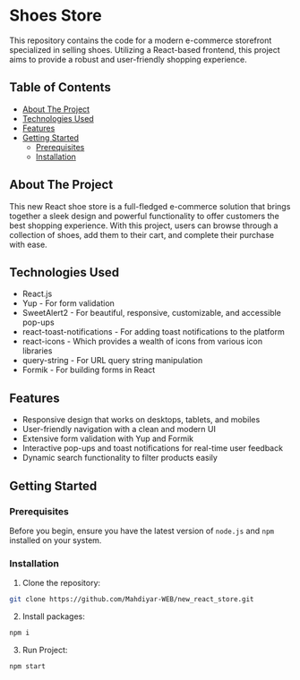 # Shoes Store

This repository contains the code for a modern e-commerce storefront specialized in selling shoes. Utilizing a React-based frontend, this project aims to provide a robust and user-friendly shopping experience.

## Table of Contents
- [About The Project](#about-the-project)
- [Technologies Used](#technologies-used)
- [Features](#features)
- [Getting Started](#getting-started)
  - [Prerequisites](#prerequisites)
  - [Installation](#installation)

## About The Project

This new React shoe store is a full-fledged e-commerce solution that brings together a sleek design and powerful functionality to offer customers the best shopping experience. With this project, users can browse through a collection of shoes, add them to their cart, and complete their purchase with ease.

## Technologies Used

- React.js
- Yup - For form validation
- SweetAlert2 - For beautiful, responsive, customizable, and accessible pop-ups
- react-toast-notifications - For adding toast notifications to the platform
- react-icons - Which provides a wealth of icons from various icon libraries
- query-string - For URL query string manipulation
- Formik - For building forms in React

## Features

- Responsive design that works on desktops, tablets, and mobiles
- User-friendly navigation with a clean and modern UI
- Extensive form validation with Yup and Formik
- Interactive pop-ups and toast notifications for real-time user feedback
- Dynamic search functionality to filter products easily

## Getting Started

### Prerequisites

Before you begin, ensure you have the latest version of `node.js` and `npm` installed on your system.

### Installation

1. Clone the repository:

```bash
git clone https://github.com/Mahdiyar-WEB/new_react_store.git
```
2. Install packages:

```bash
npm i
```
3. Run Project:

```bash
npm start
```

